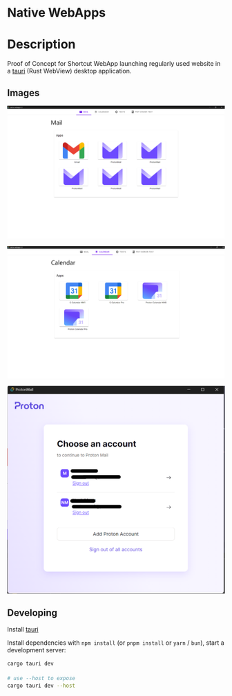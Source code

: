 # Native WebApps

# Description

Proof of Concept for Shortcut WebApp launching regularly used website in a [tauri](https://tauri.app) (Rust WebView) desktop application.

## Images

![screen-mail-tab](./static/res/screenshot-mail-tab.png)

![screen-calendar-tab](./static/res/screenshot-calendar-tab.png)  

![screen-proton-view](./static/res/screenshot-proton-view.png)

## Developing

Install [tauri](https://tauri.app)

Install dependencies with `npm install` (or `pnpm install` or `yarn` / `bun`), start a development server:

```bash
cargo tauri dev

# use --host to expose
cargo tauri dev --host
```
